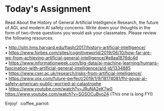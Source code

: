 # Today's Assignment

Read About the History of General Artificial Intelligence Research, the future of AGI, and modern AI safety concerns. Write down your thoughts in the form of two-three questions you would ask your classmates. Please review the following resources:

• http://sitn.hms.harvard.edu/flash/2017/history-artificial-intelligence/
• https://www.forbes.com/sites/cognitiveworld/2019/06/10/how-far-are-we-from-achieving-artificial-general-intelligence/#e8aa1876dc4d
• https://www.informationweek.com/big-data/ai-machine-learning/humans-fascination-with-artificial-general-intelligence/a/d-id/1334885
• https://www.cser.ac.uk/research/risks-from-artificial-intelligence/
• https://www.vox.com/future-perfect/2019/1/9/18174081/fhi-govai-ai-safety-american-public-worried-ai-catastrophe
• https://www.youtube.com/watch?v=JRuNA2eK7w0
https://www.youtube.com/watch?v=SGSOCuByo24 (This one is long FYI)

Enjoy!  :coffee_parrot:
